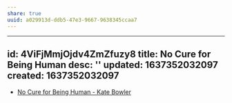 ```yaml
---
share: true
uuid: a029913d-ddb5-47e3-9667-9638345ccaa7
---
```

---
id: 4ViFjMmjOjdv4ZmZfuzy8
title: No Cure for Being Human
desc: ''
updated: 1637352032097
created: 1637352032097
---

* [No Cure for Being Human - Kate Bowler](https://katebowler.com/no-cure-for-being-human/)
